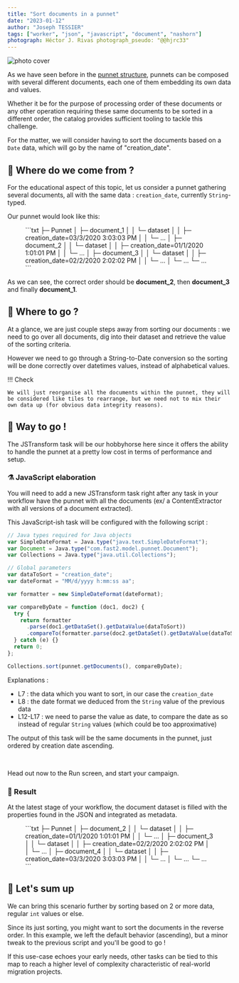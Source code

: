 ```yaml
---
title: "Sort documents in a punnet"
date: "2023-01-12"
author: "Joseph TESSIER"
tags: ["worker", "json", "javascript", "document", "nashorn"]
photograph: Héctor J. Rivas photograph_pseudo: "@@hjrc33" 
---
```

![photo cover](../assets/img/cookbooks/photo-cover.avif)


As we have seen before in the [punnet structure](../getting-started/overall-concepts.md#punnet), punnets can be composed with several different documents, each one of them embedding its own data and values.

Whether it be for the purpose of processing order of these documents or any other operation requiring these same documents to be sorted in a different order, the catalog provides sufficient tooling to tackle this challenge.

For the matter, we will consider having to sort the documents based on a `Date` data, which will go by the name of "creation_date".

## 🧐 Where do we come from ?
For the educational aspect of this topic, let us consider a punnet gathering several documents, all with the same data : `creation_date`, currently `String`-typed.

Our punnet would look like this:

<figure markdown>
```txt
├─ Punnet
│     ├─ document_1
│     │       └─ dataset
│     │             ├─ creation_date=03/3/2020 3:03:03 PM
│     │             └─ ...
│     ├─ document_2
│     │       └─ dataset
│     │             ├─ creation_date=01/1/2020 1:01:01 PM
│     │             └─ ...
│     ├─ document_3
│     │       └─ dataset
│     │             ├─ creation_date=02/2/2020 2:02:02 PM
│     │             └─ ...
│     └─ ...
└─ ...
```
</figure>

As we can see, the correct order should be **document_2**, then **document_3** and finally **document_1**.

## 🤔 Where to go ?
At a glance, we are just couple steps away from sorting our documents : we need to go over all documents, dig into their dataset and retrieve the value of the sorting criteria.

However we need to go through a String-to-Date conversion so the sorting will be done correctly over datetimes values, instead of alphabetical values.

!!! Check

    We will just reorganise all the documents within the punnet, they will be considered like tiles to rearrange, but we need not to mix their own data up (for obvious data integrity reasons).



## 🚀 Way to go !
The JSTransform task will be our hobbyhorse here since it offers the ability to handle the punnet at a pretty low cost in terms of performance and setup.


### ⚗️ JavaScript elaboration
You will need to add a new JSTransform task right after any task in your workflow have the punnet with all the documents (ex/ a ContentExtractor with all versions of a document extracted).

This JavaScript-ish task will be configured with the following script :

```js
// Java types required for Java objects
var SimpleDateFormat = Java.type("java.text.SimpleDateFormat");
var Document = Java.type("com.fast2.model.punnet.Document");
var Collections = Java.type("java.util.Collections");

// Global parameters
var dataToSort = "creation_date";
var dateFormat = "MM/d/yyyy h:mm:ss aa";

var formatter = new SimpleDateFormat(dateFormat);

var compareByDate = function (doc1, doc2) {
  try {
    return formatter
      .parse(doc1.getDataSet().getDataValue(dataToSort))
      .compareTo(formatter.parse(doc2.getDataSet().getDataValue(dataToSort)));
  } catch (e) {}
  return 0;
};

Collections.sort(punnet.getDocuments(), compareByDate);
```

Explanations :

- L7 : the data which you want to sort, in our case the `creation_date`
- L8 : the date format we deduced from the `String` value of the previous data 
- L12-L17 : we need to parse the value as date, to compare the date as so instead of regular `String` values (which could be too approximative) <br/>

The output of this task will be the same documents in the punnet, just ordered by creation date ascending.

<br/>


Head out now to the Run screen, and start your campaign.

### 🏁 Result
At the latest stage of your workflow, the document dataset is filled with the properties found in the JSON and integrated as metadata.

<figure markdown>
```txt
├─ Punnet
│     ├─ document_2
│     │       └─ dataset
│     │             ├─ creation_date=01/1/2020 1:01:01 PM
│     │             └─ ...
│     ├─ document_3
│     │       └─ dataset
│     │             ├─ creation_date=02/2/2020 2:02:02 PM
│     │             └─ ...
│     ├─ document_4
│     │       └─ dataset
│     │             ├─ creation_date=03/3/2020 3:03:03 PM
│     │             └─ ...
│     └─ ...
└─ ...
```
</figure>

## 👏 Let's sum up
We can bring this scenario further by sorting based on 2 or more data, regular `int` values or else.

Since its just sorting, you might want to sort the documents in the reverse order. In this example, we left the default behavior (ascending), but a minor tweak to the previous script and you'll be good to go !

If this use-case echoes your early needs, other tasks can be tied to this map to reach a higher level of complexity characteristic of real-world migration projects.